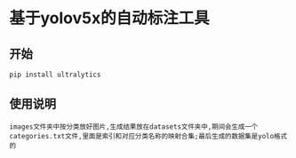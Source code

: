 # 基于yolov5x的自动标注工具
## 开始
```commandline
pip install ultralytics
```
## 使用说明
    images文件夹中按分类放好图片,生成结果放在datasets文件夹中,期间会生成一个categories.txt文件,里面是索引和对应分类名称的映射合集;最后生成的数据集是yolo格式的